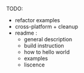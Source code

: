 TODO:
- refactor examples
- cross-platform + cleanup
- readme :
  - general description
  - build instruction
  - how to hello world
  - examples
  - liscence
